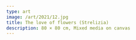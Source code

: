 ```yaml
---
type: art
image: /art/2021/12.jpg
title: The love of flowers (Strelizia)
description: 80 × 80 cm, Mixed media on canvas
---
```


